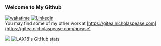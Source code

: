 ### Welcome to My Github
[![wakatime](https://wakatime.com/badge/user/804e2951-da01-4671-9353-8d0083e7932e.svg?style=for-the-badge)](https://wakatime.com/@804e2951-da01-4671-9353-8d0083e7932e)
[![LinkedIn](https://img.shields.io/badge/linkedin-%230077B5.svg?style=for-the-badge&logo=linkedin&logoColor=white)](https://www.linkedin.com/in/nicholaspease207/)<br>
You may find some of my other work at [https://gitea.nicholaspease.com](https://gitea.nicholaspease.com/npease)

![](https://github-readme-stats.vercel.app/api/wakatime?username=lax18&bg_color=000000&title_color=FFFFFF&icon_color=2F855A&text_color=ffffff&custom_title=All%20Time%20Coding%20Stats&layout=compact)
![LAX18's GitHub stats](https://github-readme-stats.vercel.app/api?username=npease18&show_icons=true&theme=dark)
